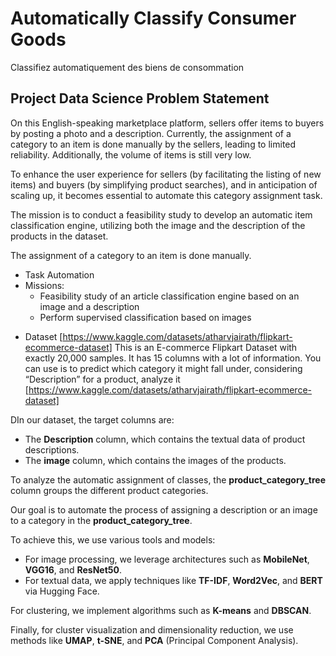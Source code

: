 # Automatically Classify Consumer Goods

Classifiez automatiquement des biens de consommation
## Project Data Science Problem Statement

On this English-speaking marketplace platform, sellers offer items to buyers by posting a photo and a description. Currently, the assignment of a category to an item is done manually by the sellers, leading to limited reliability. Additionally, the volume of items is still very low.

To enhance the user experience for sellers (by facilitating the listing of new items) and buyers (by simplifying product searches), and in anticipation of scaling up, it becomes essential to automate this category assignment task.

The mission is to conduct a feasibility study to develop an automatic item classification engine, utilizing both the image and the description of the products in the dataset.


The assignment of a category to an item is done manually. 
- Task Automation 
- Missions: 
  - Feasibility study of an article classification engine based on an image and a description 
  - Perform supervised classification based on images
* Dataset [https://www.kaggle.com/datasets/atharvjairath/flipkart-ecommerce-dataset]
This is an E-commerce Flipkart Dataset with exactly 20,000 samples. It has 15 columns with a lot of information. You can use is to predict which category it might fall under, considering “Description” for a product, analyze it [https://www.kaggle.com/datasets/atharvjairath/flipkart-ecommerce-dataset]


DIn our dataset, the target columns are:

- The **Description** column, which contains the textual data of product descriptions.
- The **image** column, which contains the images of the products.

To analyze the automatic assignment of classes, the **product_category_tree** column groups the different product categories.

Our goal is to automate the process of assigning a description or an image to a category in the **product_category_tree**.

To achieve this, we use various tools and models:

- For image processing, we leverage architectures such as **MobileNet**, **VGG16**, and **ResNet50**.
- For textual data, we apply techniques like **TF-IDF**, **Word2Vec**, and **BERT** via Hugging Face.

For clustering, we implement algorithms such as **K-means** and **DBSCAN**.

Finally, for cluster visualization and dimensionality reduction, we use methods like **UMAP**, **t-SNE**, and **PCA** (Principal Component Analysis).
